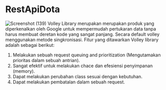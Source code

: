 # RestApiDota
![Screenshot (139)](https://user-images.githubusercontent.com/54672937/117616469-5e950500-b195-11eb-8e31-de46ba430f42.png)
Volley Library merupakan merupakan produk yang diperkenalkan oleh Google untuk
mempermudah pertukaran data tanpa harus membuat deretan kode yang sangat panjang. Secara
default volley menggunakan metode singkronisasi.
Fitur yang ditawarkan Volley library adalah sebagai berikut:
1. Melakukan sebuah request queuing and prioritization (Mengutamakan prioritas dalam
sebuah antrian).
2. Sangat efektif untuk melakukan chace dan efesiensi penyimpanan (memory).
3. Dapat melakukan perubahan class sesuai dengan kebutuhan.
4. Dapat melakukan pembatalan dalam sebuah request.
